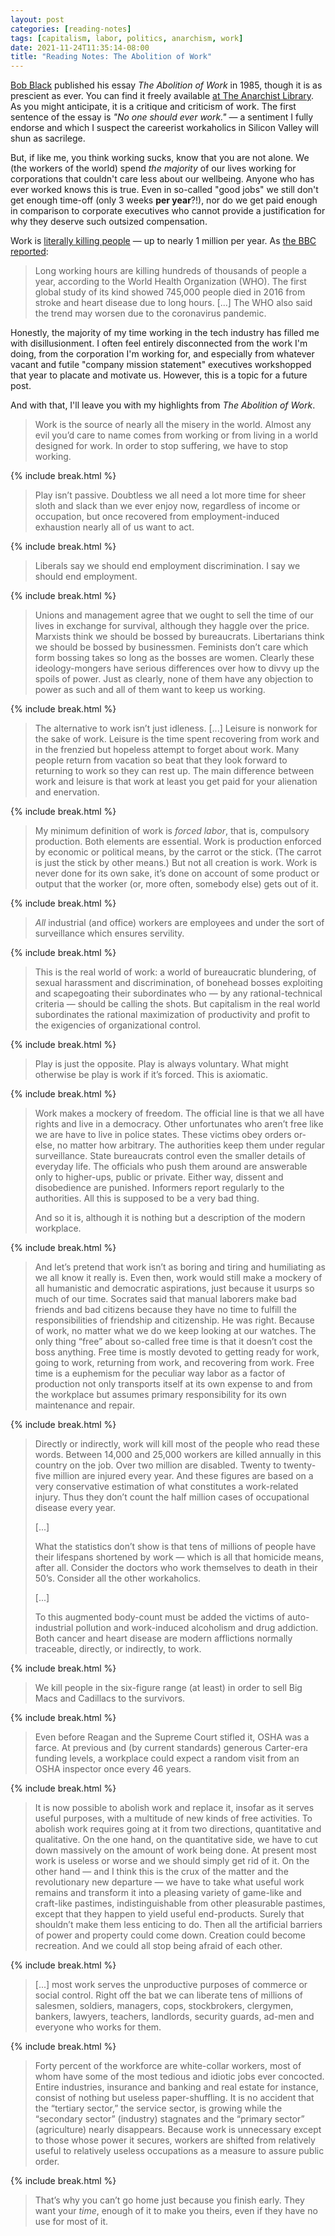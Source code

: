 ```yaml
---
layout: post
categories: [reading-notes]
tags: [capitalism, labor, politics, anarchism, work]
date: 2021-11-24T11:35:14-08:00
title: "Reading Notes: The Abolition of Work"
---
```


[Bob Black](https://en.wikipedia.org/wiki/Bob_Black) published his essay _The Abolition of Work_ in 1985, though it is as prescient as ever. You can find it freely available [at The Anarchist Library](https://theanarchistlibrary.org/library/bob-black-the-abolition-of-work). As you might anticipate, it is a critique and criticism of work. The first sentence of the essay is _"No one should ever work."_ &mdash; a sentiment I fully endorse and which I suspect the careerist workaholics in Silicon Valley will shun as sacrilege.

<!--excerpt-->

But, if like me, you think working sucks, know that you are not alone. We (the workers of the world) spend _the majority_ of our lives working for corporations that couldn't care less about our wellbeing. Anyone who has ever worked knows this is true. Even in so-called "good jobs" we still don't get enough time-off (only 3 weeks **per year**?!), nor do we get paid enough in comparison to corporate executives who cannot provide a justification for why they deserve such outsized compensation.

Work is [literally killing people](https://www.bbc.com/news/business-57139434) &mdash; up to nearly 1 million per year. As [the BBC reported](https://www.bbc.com/news/business-57139434):

> Long working hours are killing hundreds of thousands of people a year, according to the World Health Organization (WHO). The first global study of its kind showed 745,000 people died in 2016 from stroke and heart disease due to long hours.
> [...] The WHO also said the trend may worsen due to the coronavirus pandemic.

Honestly, the majority of my time working in the tech industry has filled me with disillusionment. I often feel entirely disconnected from the work I'm doing, from the corporation I'm working for, and especially from whatever vacant and futile "company mission statement" executives workshopped that year to placate and motivate us. However, this is a topic for a future post.

And with that, I'll leave you with my highlights from _The Abolition of Work_.

> Work is the source of nearly all the misery in the world. Almost any evil you’d care to name comes from working or from living in a world designed for work. In order to stop suffering, we have to stop working.

{% include break.html %}

> Play isn’t passive. Doubtless we all need a lot more time for sheer sloth and slack than we ever enjoy now, regardless of income or occupation, but once recovered from employment-induced exhaustion nearly all of us want to act.

{% include break.html %}

> Liberals say we should end employment discrimination. I say we should end employment.

{% include break.html %}

> Unions and management agree that we ought to sell the time of our lives in exchange for survival, although they haggle over the price. Marxists think we should be bossed by bureaucrats. Libertarians think we should be bossed by businessmen. Feminists don’t care which form bossing takes so long as the bosses are women. Clearly these ideology-mongers have serious differences over how to divvy up the spoils of power. Just as clearly, none of them have any objection to power as such and all of them want to keep us working.

{% include break.html %}

> The alternative to work isn’t just idleness. [...] Leisure is nonwork for the sake of work. Leisure is the time spent recovering from work and in the frenzied but hopeless attempt to forget about work. Many people return from vacation so beat that they look forward to returning to work so they can rest up. The main difference between work and leisure is that work at least you get paid for your alienation and enervation.

{% include break.html %}

> My minimum definition of work is _forced labor_, that is, compulsory production. Both elements are essential. Work is production enforced by economic or political means, by the carrot or the stick. (The carrot is just the stick by other means.) But not all creation is work. Work is never done for its own sake, it’s done on account of some product or output that the worker (or, more often, somebody else) gets out of it.

{% include break.html %}

> _All_ industrial (and office) workers are employees and under the sort of surveillance which ensures servility.

{% include break.html %}

> This is the real world of work: a world of bureaucratic blundering, of sexual harassment and discrimination, of bonehead bosses exploiting and scapegoating their subordinates who — by any rational-technical criteria — should be calling the shots. But capitalism in the real world subordinates the rational maximization of productivity and profit to the exigencies of organizational control.

{% include break.html %}

> Play is just the opposite. Play is always voluntary. What might otherwise be play is work if it’s forced. This is axiomatic.

{% include break.html %}

> Work makes a mockery of freedom. The official line is that we all have rights and live in a democracy. Other unfortunates who aren’t free like we are have to live in police states. These victims obey orders or-else, no matter how arbitrary. The authorities keep them under regular surveillance. State bureaucrats control even the smaller details of everyday life. The officials who push them around are answerable only to higher-ups, public or private. Either way, dissent and disobedience are punished. Informers report regularly to the authorities. All this is supposed to be a very bad thing.
>
> And so it is, although it is nothing but a description of the modern workplace.

{% include break.html %}

> And let’s pretend that work isn’t as boring and tiring and humiliating as we all know it really is. Even then, work would still make a mockery of all humanistic and democratic aspirations, just because it usurps so much of our time. Socrates said that manual laborers make bad friends and bad citizens because they have no time to fulfill the responsibilities of friendship and citizenship. He was right. Because of work, no matter what we do we keep looking at our watches. The only thing “free” about so-called free time is that it doesn’t cost the boss anything. Free time is mostly devoted to getting ready for work, going to work, returning from work, and recovering from work. Free time is a euphemism for the peculiar way labor as a factor of production not only transports itself at its own expense to and from the workplace but assumes primary responsibility for its own maintenance and repair.

{% include break.html %}

> Directly or indirectly, work will kill most of the people who read these words. Between 14,000 and 25,000 workers are killed annually in this country on the job. Over two million are disabled. Twenty to twenty-five million are injured every year. And these figures are based on a very conservative estimation of what constitutes a work-related injury. Thus they don’t count the half million cases of occupational disease every year.
>
> [...]
>
> What the statistics don’t show is that tens of millions of people have their lifespans shortened by work — which is all that homicide means, after all. Consider the doctors who work themselves to death in their 50’s. Consider all the other workaholics.
>
> [...]
>
> To this augmented body-count must be added the victims of auto-industrial pollution and work-induced alcoholism and drug addiction. Both cancer and heart disease are modern afflictions normally traceable, directly, or indirectly, to work.

{% include break.html %}

> We kill people in the six-figure range (at least) in order to sell Big Macs and Cadillacs to the survivors.

{% include break.html %}

> Even before Reagan and the Supreme Court stifled it, OSHA was a farce. At previous and (by current standards) generous Carter-era funding levels, a workplace could expect a random visit from an OSHA inspector once every 46 years.

{% include break.html %}

> It is now possible to abolish work and replace it, insofar as it serves useful purposes, with a multitude of new kinds of free activities. To abolish work requires going at it from two directions, quantitative and qualitative. On the one hand, on the quantitative side, we have to cut down massively on the amount of work being done. At present most work is useless or worse and we should simply get rid of it. On the other hand — and I think this is the crux of the matter and the revolutionary new departure — we have to take what useful work remains and transform it into a pleasing variety of game-like and craft-like pastimes, indistinguishable from other pleasurable pastimes, except that they happen to yield useful end-products. Surely that shouldn’t make them less enticing to do. Then all the artificial barriers of power and property could come down. Creation could become recreation. And we could all stop being afraid of each other.

{% include break.html %}

> [...] most work serves the unproductive purposes of commerce or social control. Right off the bat we can liberate tens of millions of salesmen, soldiers, managers, cops, stockbrokers, clergymen, bankers, lawyers, teachers, landlords, security guards, ad-men and everyone who works for them.

{% include break.html %}

> Forty percent of the workforce are white-collar workers, most of whom have some of the most tedious and idiotic jobs ever concocted. Entire industries, insurance and banking and real estate for instance, consist of nothing but useless paper-shuffling. It is no accident that the “tertiary sector,” the service sector, is growing while the “secondary sector” (industry) stagnates and the “primary sector” (agriculture) nearly disappears. Because work is unnecessary except to those whose power it secures, workers are shifted from relatively useful to relatively useless occupations as a measure to assure public order.

{% include break.html %}

> That’s why you can’t go home just because you finish early. They want your _time_, enough of it to make you theirs, even if they have no use for most of it.
